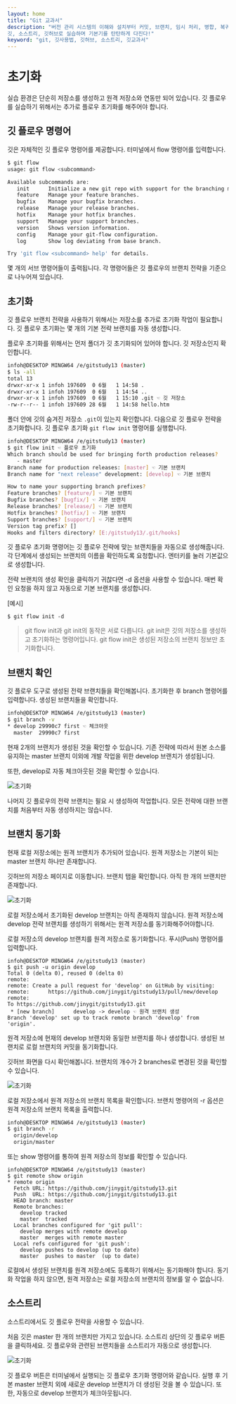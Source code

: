 ```yaml
---
layout: home
title: "Git 교과서"
description: "버전 관리 시스템의 이해와 설치부터 커밋, 브랜치, 임시 처리, 병합, 복귀, 서브모듈, 태그까지
깃, 소스트리, 깃허브로 실습하며 기본기를 탄탄하게 다진다!"
keyword: "git, 깃사용법, 깃허브, 소스트리, 깃교과서"
---
```

# 초기화
실습 환경은 단순히 저장소를 생성하고 원격 저장소와 연동만 되어 있습니다. 깃 플로우를 실습하기 위해서는 추가로 플로우 초기화를 해주어야 합니다.

## 깃 플로우 명령어
깃은 자체적인 깃 플로우 명령어를 제공합니다. 터미널에서 flow 명령어를 입력합니다.

```bash
$ git flow
usage: git flow <subcommand>

Available subcommands are:
   init      Initialize a new git repo with support for the branching model.
   feature   Manage your feature branches.
   bugfix    Manage your bugfix branches.
   release   Manage your release branches.
   hotfix    Manage your hotfix branches.
   support   Manage your support branches.
   version   Shows version information.
   config    Manage your git-flow configuration.
   log       Show log deviating from base branch.

Try 'git flow <subcommand> help' for details.
```

몇 개의 서브 명령어들이 출력됩니다. 각 명령어들은 깃 플로우의 브랜치 전략을 기준으로 나누어져 있습니다. 


## 초기화
깃 플로우 브랜치 전략을 사용하기 위해서는 저장소를 추가로 초기화 작업이 필요합니다. 깃 플로우 초기화는 몇 개의 기본 전략 브랜치를 자동 생성합니다. 

플로우 초기화를 위해서는 먼저 폴더가 깃 초기화되어 있어야 합니다. 깃 저장소인지 확인합니다.

```bash
infoh@DESKTOP MINGW64 /e/gitstudy13 (master)
$ ls -all
total 13
drwxr-xr-x 1 infoh 197609  0 6월   1 14:58 .
drwxr-xr-x 1 infoh 197609  0 6월   1 14:54 ..
drwxr-xr-x 1 infoh 197609  0 6월   1 15:10 .git ☜ 깃 저장소
-rw-r--r-- 1 infoh 197609 28 6월   1 14:58 hello.htm
```

폴더 안에 깃의 숨겨진 저장소 `.git`이 있는지 확인합니다. 다음으로 깃 플로우 전략을 초기화합니다. 깃 플로우 초기화 `git flow init` 명령어를 실행합니다. 

```bash
infoh@DESKTOP MINGW64 /e/gitstudy13 (master)
$ git flow init ☜ 플로우 초기화
Which branch should be used for bringing forth production releases?
   - master
Branch name for production releases: [master] ☜ 기본 브랜치
Branch name for "next release" development: [develop] ☜ 기본 브랜치

How to name your supporting branch prefixes?
Feature branches? [feature/] ☜ 기본 브랜치
Bugfix branches? [bugfix/] ☜ 기본 브랜치
Release branches? [release/] ☜ 기본 브랜치
Hotfix branches? [hotfix/] ☜ 기본 브랜치
Support branches? [support/] ☜ 기본 브랜치
Version tag prefix? []
Hooks and filters directory? [E:/gitstudy13/.git/hooks]
```

깃 플로우 초기화 명령어는 깃 플로우 전략에 맞는 브랜치들을 자동으로 생성해줍니다. 각 단계에서 생성되는 브랜치의 이름을 확인하도록 요청합니다. 엔터키를 눌러 기본값으로 생성합니다.

전략 브랜치의 생성 확인을 클릭하기 귀찮다면 -d 옵션을 사용할 수 있습니다. 매번 확인 요청을 하지 않고 자동으로 기본 브랜치를 생성합니다.

[예시]
```
$ git flow init -d
```

> git flow init과 git init의 동작은 서로 다릅니다. git init은 깃의 저장소를 생성하고 초기화하는 명령어입니다. git flow init은 생성된 저장소의 브랜치 정보만 초기화합니다. 

## 브랜치 확인
깃 플로우 도구로 생성된 전략 브랜치들을 확인해봅니다. 초기화한 후 branch 명령어를 입력합니다. 생성된 브랜치들을 확인합니다.

```bash
infoh@DESKTOP MINGW64 /e/gitstudy13 (master)
$ git branch -v
* develop 29990c7 first ☜ 체크아웃
  master  29990c7 first
```

현재 2개의 브랜치가 생성된 것을 확인할 수 있습니다. 기존 전략에 따라서 원본 소스를 유지하는 master 브랜치 이외에 개발 작업을 위한 develop 브랜치가 생성됩니다.

또한, develop로 자동 체크아웃된 것을 확인할 수 있습니다.

![초기화](./img/gitflow_init_01.png)

나머지 깃 플로우의 전략 브랜치는 필요 시 생성하여 작업합니다. 모든 전략에 대한 브랜치를 처음부터 자동 생성하지는 않습니다.

## 브랜치 동기화
현재 로컬 저장소에는 원격 브랜치가 추가되어 있습니다. 원격 저장소는 기본이 되는 master 브랜치 하나만 존재합니다.

깃허브의 저장소 페이지로 이동합니다. 브랜치 탭을 확인합니다. 아직 한 개의 브랜치만 존재합니다.

![초기화](./img/gitflow_init_02.png)


로컬 저장소에서 초기화된 develop 브랜치는 아직 존재하지 않습니다. 원격 저장소에 develop 전략 브랜치를 생성하기 위해서는 원격 저장소를 동기화해주어야합니다. 

로컬 저장소의 develop 브랜치를 원격 저장소로 동기화합니다. 푸시(Push) 명령어를 입력합니다. 

```
infoh@DESKTOP MINGW64 /e/gitstudy13 (master)
$ git push -u origin develop
Total 0 (delta 0), reused 0 (delta 0)
remote:
remote: Create a pull request for 'develop' on GitHub by visiting:
remote:      https://github.com/jinygit/gitstudy13/pull/new/develop
remote:
To https://github.com/jinygit/gitstudy13.git
 * [new branch]      develop -> develop ☜ 원격 브랜치 생성
Branch 'develop' set up to track remote branch 'develop' from 'origin'.
```

원격 저장소에 현재의 develop 브랜치와 동일한 브랜치를 하나 생성합니다. 생성된 브랜치로 로컬 브랜치의 커밋을 동기화합니다.

깃허브 화면을 다시 확인해봅니다. 브랜치의 개수가 2 branches로 변경된 것을 확인할 수 있습니다. 

![초기화](./img/gitflow_init_03.png)


로컬 저장소에서 원격 저장소의 브랜치 목록을 확인합니다. 브랜치 명령어의 -r 옵션은 원격 저장소의 브랜치 목록을 출력합니다.

```bash
infoh@DESKTOP MINGW64 /e/gitstudy13 (master)
$ git branch -r
  origin/develop
  origin/master
```

또는 show 명령어를 통하여 원격 저장소의 정보를 확인할 수 있습니다.

```
infoh@DESKTOP MINGW64 /e/gitstudy13 (master)
$ git remote show origin
* remote origin
  Fetch URL: https://github.com/jinygit/gitstudy13.git
  Push  URL: https://github.com/jinygit/gitstudy13.git
  HEAD branch: master
  Remote branches:
    develop tracked
    master  tracked
  Local branches configured for 'git pull':
    develop merges with remote develop
    master  merges with remote master
  Local refs configured for 'git push':
    develop pushes to develop (up to date)
    master  pushes to master  (up to date)
```

로컬에서 생성된 브랜치를 원격 저장소에도 등록하기 위해서는 동기화해야 합니다. 동기화 작업을 하지 않으면, 원격 저장소는 로컬 저장소의 브랜치의 정보를 알 수 없습니다.

## 소스트리
소스트리에서도 깃 플로우 전략을 사용할 수 있습니다. 

처음 깃은 master 한 개의 브랜치만 가지고 있습니다. 소스트리 상단의 깃 플로우 버튼을 클릭하세요. 깃 플로우와 관련된 브랜치들을 소스트리가 자동으로 생성합니다.

![초기화](./img/gitflow_init_04.png)

깃 플로우 버튼은 터미널에서 실행되는 깃 플로우 초기화 명령어와 같습니다. 실행 후 기본 master 브랜치 외에 새로운 develop 브랜치가 더 생성된 것을 볼 수 있습니다. 또한, 자동으로 develop 브랜치가 체크아웃됩니다.


